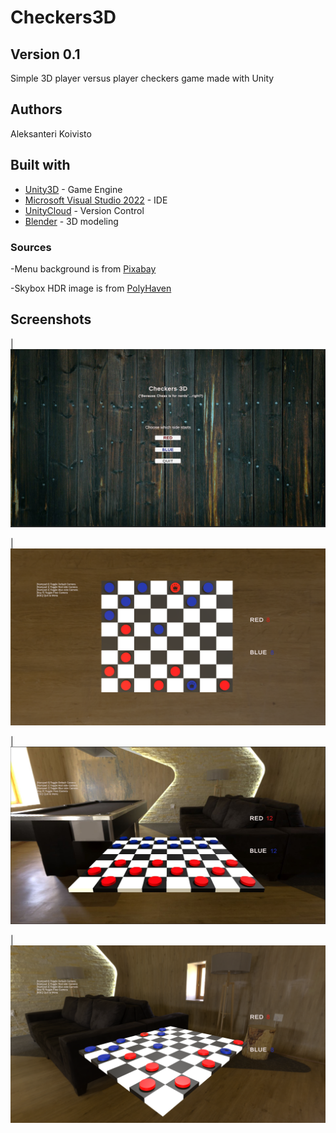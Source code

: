 # Checkers3D

## Version 0.1

Simple 3D player versus player checkers game made with Unity

## Authors

Aleksanteri Koivisto

## Built with

* [Unity3D](https://unity3d.com/) - Game Engine
* [Microsoft Visual Studio 2022](https://visualstudio.microsoft.com/) - IDE
* [UnityCloud](https://cloud.unity.com/home/login) - Version Control
* [Blender](https://www.blender.org/) - 3D modeling

### Sources

-Menu background is from [Pixabay](https://pixabay.com/)

-Skybox HDR image is from [PolyHaven](https://polyhaven.com/hdris/skies)

## Screenshots
| <img src="gamemenu.JPG" width="720">

| <img src="defaultview.png" width="720">

| <img src="gameview.JPG" width="720">

| <img src="freecamera.png" width="720">
